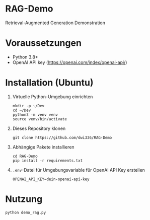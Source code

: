 # RAG-Demo
Retrieval-Augmented Generation Demonstration

# Voraussetzungen
- Python 3.8+
- OpenAI API key (<https://openai.com/index/openai-api/>)

# Installation (Ubuntu)
1. Virtuelle Python-Umgebung einrichten
   ```
   mkdir -p ~/Dev  
   cd ~/Dev  
   python3 -m venv venv  
   source venv/bin/activate
   ```
2. Dieses Repository klonen
   ```
   git clone https://github.com/dwi336/RAG-Demo
   ```
3. Abhängige Pakete installieren
   ```
   cd RAG-Demo  
   pip install -r requirements.txt
   ```
4. `.env`-Datei für Umgebungsvariable für OpenAI API Key erstellen
   ```
   OPENAI_API_KEY=dein-openai-api-key
   ```
# Nutzung
   ```
   python demo_rag.py
   ```
